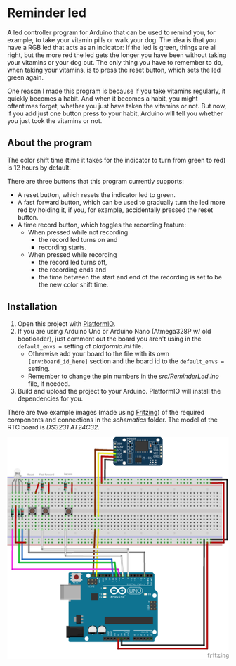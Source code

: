 Reminder led
============

A led controller program for Arduino that can be used to remind you, for example,
to take your vitamin pills or walk your dog. The idea is that you have a RGB led
that acts as an indicator: If the led is green, things are all right, but the more
red the led gets the longer you have been without taking your vitamins or your dog
out. The only thing you have to remember to do, when taking your vitamins, is to
press the reset button, which sets the led green again.

One reason I made this program is because if you take vitamins regularly, it
quickly becomes a habit. And when it becomes a habit, you might oftentimes forget,
whether you just have taken the vitamins or not. But now, if you add just one
button press to your habit, Arduino will tell you whether you just took the
vitamins or not.


## About the program

The color shift time (time it takes for the indicator to turn from green to red)
is 12 hours by default.

There are three buttons that this program currently supports:
* A reset button, which resets the indicator led to green.
* A fast forward button, which can be used to gradually turn the led more red by
  holding it, if you, for example, accidentally pressed the reset button.
* A time record button, which toggles the recording feature:
  * When pressed while not recording
    * the record led turns on and
    * recording starts.
  * When pressed while recording
    * the record led turns off,
    * the recording ends and
    * the time between the start and end of the recording is set to be the new
      color shift time.


## Installation

1. Open this project with [PlatformIO](https://platformio.org/platformio-ide).
1. If you are using Arduino Uno or Arduino Nano (Atmega328P w/ old bootloader),
   just comment out the board you aren't using in the `default_envs =` setting of
   _platformio.ini_ file.
    * Otherwise add your board to the file with its own `[env:board_id_here]`
      section and the board id to the `default_envs =` setting.
    * Remember to change the pin numbers in the _src/ReminderLed.ino_ file,
      if needed.
1. Build and upload the project to your Arduino. PlatformIO will install the
   dependencies for you.

There are two example images (made using
[Fritzing](http://fritzing.org/download/)) of the required components and
connections in the _schematics_ folder. The model of the RTC board is
_DS3231 AT24C32_.

![A breadboard schematic for Uno](schematics/Reminder-led-Uno.png "A breadboard schematic for Uno")

